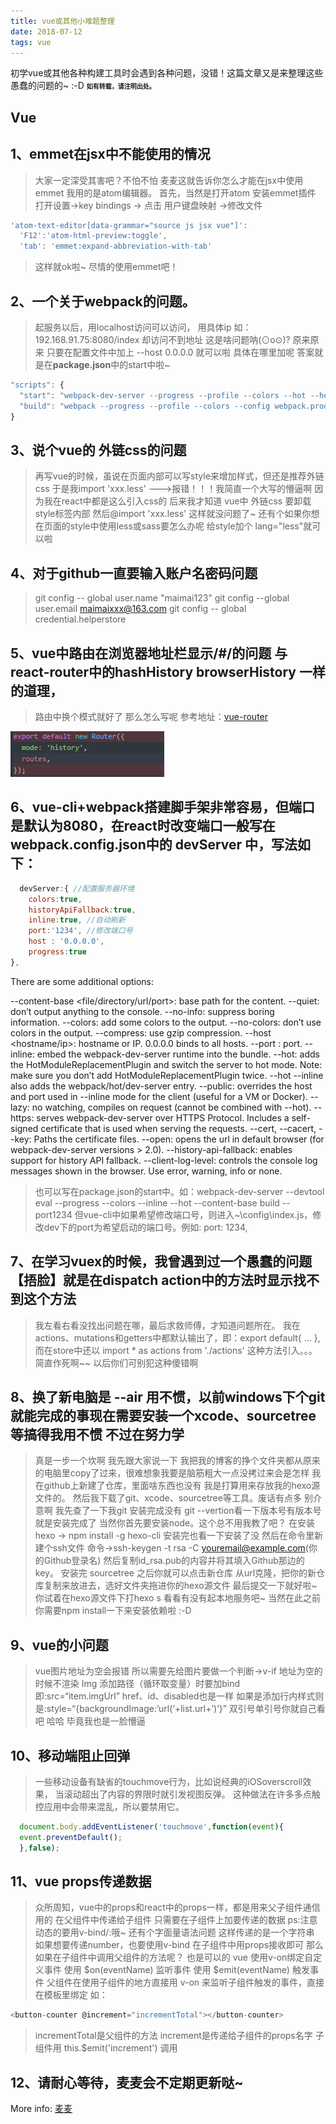 ```yaml
---
title: vue或其他小难题整理
date: 2018-07-12
tags: vue
---
```

初学vue或其他各种构建工具时会遇到各种问题，没错！这篇文章又是来整理这些愚蠢的问题的~ :-D
<font size=1>**如有转载，请注明出处。**</font>
## Vue
## 1、emmet在jsx中不能使用的情况
> 大家一定深受其害吧？不怕不怕 麦麦这就告诉你怎么才能在jsx中使用emmet
> 我用的是atom编辑器。
> 首先，当然是打开atom 安装emmet插件 打开设置->key bindings -> 点击 用户键盘映射 ->修改文件
```javascript
'atom-text-editor[data-grammar="source js jsx vue"]':
  'F12':'atom-html-preview:toggle',
  'tab': 'emmet:expand-abbreviation-with-tab'
```
> 这样就ok啦~ 尽情的使用emmet吧！

## 2、一个关于webpack的问题。
> 起服务以后，用localhost访问可以访问，
> 用具体ip 如：192.168.91.75:8080/index 却访问不到地址
> 这是啥问题呐(⊙o⊙)?
> 原来原来 只要在配置文件中加上 --host 0.0.0.0 就可以啦
> 具体在哪里加呢 答案就是在**package.json**中的start中啦~
```javascript
"scripts": {
  "start": "webpack-dev-server --progress --profile --colors --hot --host 0.0.0.0",
  "build": "webpack --progress --profile --colors --config webpack.production.config.js"
}
```

## 3、说个vue的 外链css的问题
> 再写vue的时候，虽说在页面内部可以写style来增加样式，但还是推荐外链css
> 于是我import 'xxx.less' --->报错！！！我简直一个大写的懵逼啊 因为我在react中都是这么引入css的
> 后来我才知道 vue中 外链css 要卸载style标签内部 然后@import 'xxx.less'
> 这样就没问题了~
> 还有个如果你想在页面的style中使用less或sass要怎么办呢
> 给style加个 lang="less"就可以啦

<!--more-->
## 4、对于github一直要输入账户名密码问题
> git config -- global user.name "maimai123"
> git config --global user.email maimaixxx@163.com
> git config -- global credential.helperstore

## 5、vue中路由在浏览器地址栏显示/#/的问题 与react-router中的hashHistory browserHistory 一样的道理，
> 路由中换个模式就好了
> 那么怎么写呢 参考地址：[vue-router](http://router.vuejs.org/en/essentials/history-mode.html)

<img src="https://github.com/maimai123/maimai123.github.io/blob/master/img/router.png?raw=true" />

## 6、vue-cli+webpack搭建脚手架非常容易，但端口是默认为8080，在react时改变端口一般写在webpack.config.json中的 devServer 中，写法如下：
```javascript
  devServer:{ //配置服务器环境
    colors:true,
    historyApiFallback:true,
    inline:true, //自动刷新
    port:'1234', //修改端口号
    host : '0.0.0.0',
    progress:true
},

```

There are some additional options:

--content-base <file/directory/url/port>: base path for the content.
--quiet: don’t output anything to the console.
--no-info: suppress boring information.
--colors: add some colors to the output.
--no-colors: don’t use colors in the output.
--compress: use gzip compression.
--host <hostname/ip>: hostname or IP. 0.0.0.0 binds to all hosts.
--port <number>: port.
--inline: embed the webpack-dev-server runtime into the bundle.
--hot: adds the HotModuleReplacementPlugin and switch the server to hot mode. Note: make sure you don’t add HotModuleReplacementPlugin twice.
--hot --inline also adds the webpack/hot/dev-server entry.
--public: overrides the host and port used in --inline mode for the client (useful for a VM or Docker).
--lazy: no watching, compiles on request (cannot be combined with --hot).
--https: serves webpack-dev-server over HTTPS Protocol. Includes a self-signed certificate that is used when serving the requests.
--cert, --cacert, --key: Paths the certificate files.
--open: opens the url in default browser (for webpack-dev-server versions > 2.0).
--history-api-fallback: enables support for history API fallback.
--client-log-level: controls the console log messages shown in the browser. Use error, warning, info or none.

> 也可以写在package.json的start中。如：webpack-dev-server --devtool eval --progress --colors --inline --hot --content-base build --port1234
> 但vue-cli中如果希望修改端口号，则进入~\config\index.js，修改dev下的port为希望启动的端口号。例如: port: 1234,

## 7、在学习vuex的时候，我曾遇到过一个愚蠢的问题 【捂脸】就是在dispatch action中的方法时显示找不到这个方法
> 我左看右看没找出问题在哪，最后求救师傅，才知道问题所在。
> 我在actions、mutations和getters中都默认输出了，即：export default{ ... }, 而在store中还以
> import * as actions from './actions'
> 这种方法引入。。。简直作死啊~~
> 以后你们可别犯这种傻错啊

## 8、换了新电脑是 --air 用不惯，以前windows下个git就能完成的事现在需要安装一个xcode、sourcetree等搞得我用不惯 不过在努力学
> 真是一步一个坎啊 我先跟大家说一下 我把我的博客的挣个文件夹都从原来的电脑里copy了过来，很难想象我要是脑筋粗大一点没拷过来会是怎样
> 我在github上新建了仓库，里面啥东西也没有 我是打算用来存放我的hexo源文件的。
> 然后我下载了git、xcode、sourcetree等工具。废话有点多 别介意啊
> 我先查了一下我git 安装完成没有 git --vertion看一下版本号有版本号就是安装完成了
> 当然你首先要安装node。这个总不用我教了吧？
> 在安装hexo -> npm install -g hexo-cli
> 安装完也看一下安装了没 然后在命令里新建个ssh文件 命令->ssh-keygen -t rsa -C youremail@example.com(你的Github登录名)
> 然后复制id_rsa.pub的内容并将其填入Github那边的key。
> 安装完 sourcetree 之后你就可以点击新仓库 从url克隆，把你的新仓库复制来放进去，选好文件夹拖进你的hexo源文件
> 最后提交一下就好啦~
> 你试着在hexo源文件下打hexo s 看看有没有起本地服务吧~
> 当然在此之前你需要npm install一下来安装依赖啦 :-D

## 9、vue的小问题
> vue图片地址为空会报错 所以需要先给图片要做一个判断->v-if
> 地址为空的时候不渲染
> Img 添加路径（循环取变量）时要加bind 即:src=“item.imgUrl”
> href、id、disabled也是一样
> 如果是添加行内样式则是:style=“{backgroundImage:’url(‘+list.url+’)’}”
> 双引号单引号你就自己看吧 哈哈 毕竟我也是一脸懵逼

## 10、移动端阻止回弹
> 一些移动设备有缺省的touchmove行为，比如说经典的iOSoverscroll效果，
> 当滚动超出了内容的界限时就引发视图反弹。
> 这种做法在许多多点触控应用中会带来混乱，所以要禁用它。
```javascript
  document.body.addEventListener('touchmove',function(event){
  event.preventDefault();
  },false);
```

## 11、vue props传递数据
> 众所周知，vue中的props和react中的props一样，都是用来父子组件通信用的
> 在父组件中传递给子组件 只需要在子组件上加要传递的数据 ps:注意动态的要用v-bind/:哦~
> 还有个字面量语法问题 <comp some-prop="1"></comp> 这样传递的是一个字符串
> 如果想要传递number，也要使用v-bind
> 在子组件中用props接收即可
> 那么如果在子组件中调用父组件的方法呢？ 也是可以的
> vue 使用v-on绑定自定义事件
> 使用 \$on(eventName) 监听事件
> 使用 \$emit(eventName) 触发事件
> 父组件在使用子组件的地方直接用 v-on 来监听子组件触发的事件，直接在模板里绑定
> 如：
```javascript
<button-counter @increment="incrementTotal"></button-counter>
```
> incrementTotal是父组件的方法 increment是传递给子组件的props名字
> 子组件用 this.$emit('increment') 调用




## 12、请耐心等待，麦麦会不定期更新哒~
More info: [麦麦](https://github.com/maimai123)
